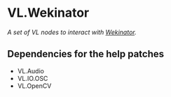 # VL.Wekinator

_A set of VL nodes to interact with [Wekinator](http://www.wekinator.org/)._

## Dependencies for the help patches

- VL.Audio
- VL.IO.OSC
- VL.OpenCV